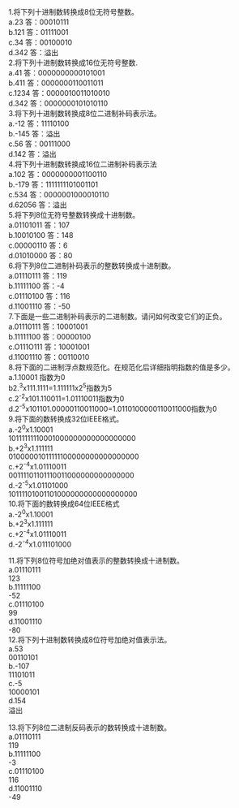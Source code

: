 1.将下列十进制数转换成8位无符号整数。  
a.23  答：00010111  
b.121  答：01111001  
c.34  答：00100010  
d.342  答：溢出  
2.将下列十进制数转换成16位无符号整数.   
a.41  答：0000000000101001  
b.411  答：0000000110011011  
c.1234  答：0000010011010010  
d.342  答：0000000101010110  
3.将下列十进制数转换成8位二进制补码表示法。  
a.-12  答：11110100  
b.-145  答：溢出  
c.56  答：00111000  
d.142  答：溢出  
4.将下列十进制数转换成16位二进制补码表示法  
a.102  答：0000000001100110  
b.-179  答：1111111101001101  
c.534  答：0000001000010110  
d.62056  答：溢出  
5.将下列8位无符号整数转换成十进制数。  
a.01101011  答：107  
b.10010100  答：148  
c.00000110  答：6  
d.01010000  答：80  
6.将下列8位二进制补码表示的整数转换成十进制数。  
a.01110111  答：119  
b.11111100  答：-4  
c.01110100  答：116  
d.11001110  答：-50  
7.下面是一些二进制补码表示的二进制数。请问如何改变它们的正负。  
a.01110111  答：10001001  
b.11111100  答：00000100  
c.O111O111  答：10001001  
d.11001110  答：00110010  
8.将下面的二进制浮点数规范化。在规范化后详细指明指数的值是多少。  
a.1.10001 指数为0   
b2.<sup>3</sup>x111.1111=1.111111x2<sup>5</sup>指数为5  
c.2<sup>-2</sup>x101.110011=1.01110011指数为0  
d.2<sup>-5</sup>x101101.00000110011000=1.0110100000110011000指数为0  
9.将下面的数转换成32位IEEE格式。  
a.-2<sup>0</sup>x1.10001  
10111111110001000000000000000000  
b.+2<sup>3</sup>x1.111111    
01000001011111100000000000000000  
c.+2<sup>-4</sup>x1.01110011    
00111101101110011000000000000000  
d.-2<sup>-5</sup>x1.01101000  
10111101001101000000000000000000   
10.将下面的数转换成64位IEEE格式  
a.-2<sup>0</sup>x1.10001    
b.+2<sup>3</sup>x1.111111    
c.+2<sup>-4</sup>x1.01110011    
d.-2<sup>-4</sup>x1.011101000 
 


11.将下列8位符号加绝对值表示的整数转换成十进制数。  
a.01110111   
123  
b.11111100   
-52  
c.01110100  
99  
d.11001110  
-80  
12.将下列十进制数转换成8位符号加绝对值表示法。  
a.53  
00110101  
b.-107  
11101011  
c.-5  
10000101  
d.154  
溢出  

13.将下列8位二进制反码表示的数转换成十进制数。  
a.01110111  
119  
b.11111100  
-3  
c.01110100  
116  
d.11001110  
-49
